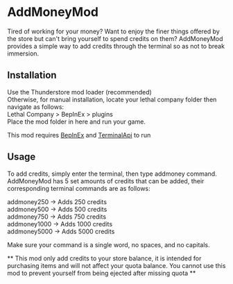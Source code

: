 # AddMoneyMod

Tired of working for your money? Want to enjoy the finer things offered by the store but can't bring yourself to spend credits on them? AddMoneyMod provides a simple way to add credits through the terminal so as not to break immersion. 

## Installation

Use the Thunderstore mod loader (recommended)                                     
Otherwise, for manual installation, locate your lethal company folder then navigate as follows:     
Lethal Company > BepInEx > plugins                      
Place the mod folder in here and run your game.

This mod requires [BepInEx](https://thunderstore.io/c/lethal-company/p/BepInEx/BepInExPack/) and [TerminalApi](https://thunderstore.io/c/lethal-company/p/NotAtomicBomb/TerminalApi/) to run

## Usage

To add credits, simply enter the terminal, then type addmoney command. AddMoneyMod has 5 set amounts of credits that can be added, their corresponding terminal commands are as follows:

addmoney250     -> Adds 250  credits                     
addmoney500     -> Adds 500  credits                 
addmoney750     -> Adds 750  credits                   
addmoney1000    -> Adds 1000 credits                      
addmoney5000    -> Adds 5000 credits

Make sure your command is a single word, no spaces, and no capitals.

** This mod only add credits to your store balance, it is intended for purchasing items and will not affect your quota balance. You cannot use this mod to prevent yourself from being ejected after missing quota **